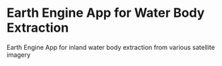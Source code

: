 # Earth Engine App for Water Body Extraction
Earth Engine App for inland water body extraction from various satellite imagery
